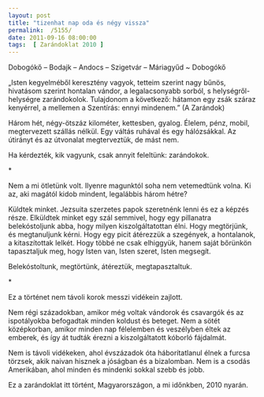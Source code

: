 ```yaml
---
layout: post
title: "tizenhat nap oda és négy vissza"
permalink:  /5155/ 
date: 2011-09-16 08:00:00
tags:  [ Zarándoklat 2010 ] 
---
```

Dobogókő – Bodajk – Andocs – Szigetvár – Máriagyűd ~ Dobogókő



<!--break-->

„Isten kegyelméből keresztény vagyok, tetteim szerint nagy bűnös, hivatásom szerint hontalan vándor, a legalacsonyabb sorból, s helységről-helységre zarándokolok. Tulajdonom a következő: hátamon egy zsák száraz kenyérrel, a mellemen a Szentírás: ennyi mindenem.” (A Zarándok)

Három hét, négy-ötszáz kilométer, kettesben, gyalog. Élelem, pénz, mobil, megtervezett szállás nélkül. Egy váltás ruhával és egy hálózsákkal. Az útirányt és az útvonalat megterveztük, de mást nem.

Ha kérdezték, kik vagyunk, csak annyit feleltünk: zarándokok.

<p >*</p>Nem a mi ötletünk volt. Ilyenre magunktól soha nem vetemedtünk volna. Ki az, aki magától kidob mindent, legalábbis három hétre?

Küldtek minket. Jezsuita szerzetes papok szeretnénk lenni és ez a képzés része. Elküldtek minket egy szál semmivel, hogy egy pillanatra belekóstoljunk abba, hogy milyen kiszolgáltatottan élni. Hogy megtörjünk, és megtanuljunk kérni. Hogy egy picit átérezzük a szegények, a hontalanok, a kitaszítottak lelkét. Hogy többé ne csak elhiggyük, hanem saját bőrünkön tapasztaljuk meg, hogy Isten van, Isten szeret, Isten megsegít.

Belekóstoltunk, megtörtünk, átéreztük, megtapasztaltuk.

<p >*</p>Ez a történet nem távoli korok messzi vidékein zajlott.

Nem régi századokban, amikor még voltak vándorok és csavargók és az ispotályokba befogadtak minden koldust és beteget. Nem a sötét középkorban, amikor minden nap félelemben és veszélyben éltek az emberek, és így át tudták érezni a kiszolgáltatott kóborló fájdalmát.

Nem is távoli vidékeken, ahol évszázadok óta háborítatlanul élnek a furcsa törzsek, akik naivan hisznek a jóságban és a bizalomban. Nem is a csodás Amerikában, ahol minden és mindenki sokkal szebb és jobb.

Ez a zarándoklat itt történt, Magyarországon, a mi időnkben, 2010 nyarán.

